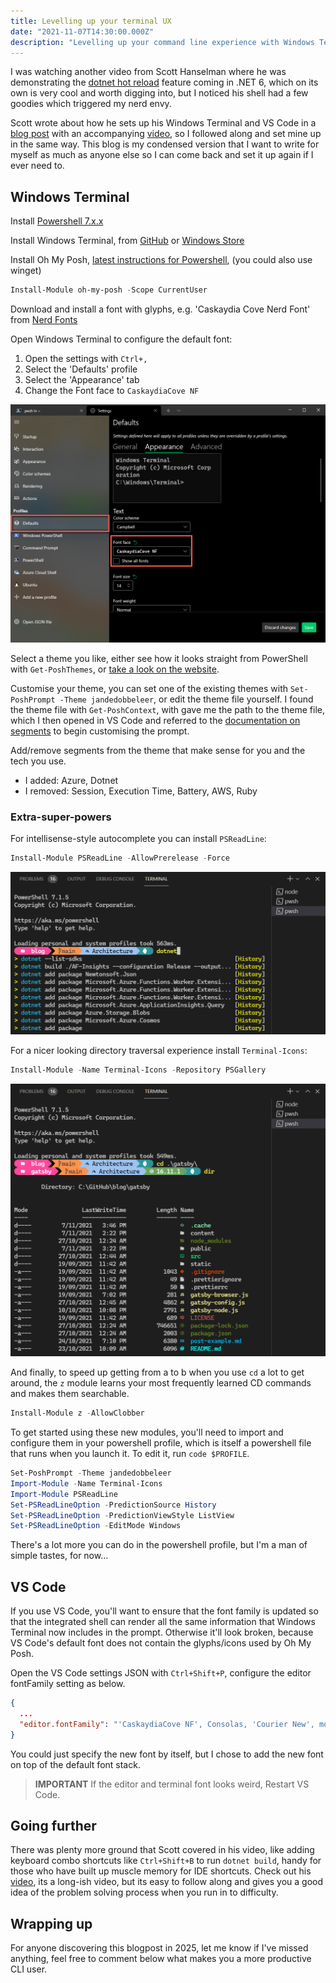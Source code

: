 ```yaml
---
title: Levelling up your terminal UX
date: "2021-11-07T14:30:00.000Z"
description: "Levelling up your command line experience with Windows Terminal, Powershell, and some handy modules."
---
```


I was watching another video from Scott Hanselman where he was demonstrating the [dotnet hot reload](https://youtu.be/4S3vPzawnoQ) feature coming in .NET 6, which on its own is very cool and worth digging into, but I noticed his shell had a few goodies which triggered my nerd envy.

Scott wrote about how he sets up his Windows Terminal and VS Code in a [blog post](https://www.hanselman.com/blog/my-ultimate-powershell-prompt-with-oh-my-posh-and-the-windows-terminal) with an accompanying [video](https://www.youtube.com/watch?v=VT2L1SXFq9U), so I followed along and set mine up in the same way. This blog is my condensed version that I want to write for myself as much as anyone else so I can come back and set it up again if I ever need to.

## Windows Terminal

Install [Powershell 7.x.x](https://docs.microsoft.com/en-us/powershell/scripting/overview)

Install Windows Terminal, from [GitHub](https://github.com/microsoft/terminal/releases) or [Windows Store](https://www.microsoft.com/en-us/p/windows-terminal/9n0dx20hk701?activetab=pivot:overviewtab)

Install Oh My Posh, [latest instructions for Powershell](https://ohmyposh.dev/docs/pwsh), (you could also use winget)

```powershell
Install-Module oh-my-posh -Scope CurrentUser
```

Download and install a font with glyphs, e.g. 'Caskaydia Cove Nerd Font' from [Nerd Fonts](https://www.nerdfonts.com/font-downloads)

Open Windows Terminal to configure the default font:

1. Open the settings with `Ctrl+,`
2. Select the 'Defaults' profile
3. Select the 'Appearance' tab
4. Change the Font face to `CaskaydiaCove NF`

![Powershell Settings - Font Face](./pwsh-settings.png)

Select a theme you like, either see how it looks straight from PowerShell with `Get-PoshThemes`, or [take a look on the website](https://ohmyposh.dev/docs/themes).

Customise your theme, you can set one of the existing themes with `Set-PoshPrompt -Theme jandedobbeleer`, or edit the theme file yourself. I found the theme file with `Get-PoshContext`, with gave me the path to the theme file, which I then opened in VS Code and referred to the [documentation on segments](https://ohmyposh.dev/docs/) to begin customising the prompt.

Add/remove segments from the theme that make sense for you and the tech you use.

- I added: Azure, Dotnet
- I removed: Session, Execution Time, Battery, AWS, Ruby

### Extra-super-powers

For intellisense-style autocomplete you can install `PSReadLine`:

```powershell
Install-Module PSReadLine -AllowPrerelease -Force
```

![Powershell Autocomplete](./pwsh-history.png)

For a nicer looking directory traversal experience install `Terminal-Icons`:

```powershell
Install-Module -Name Terminal-Icons -Repository PSGallery
```

![Powershell Autocomplete](./pwsh-dir.png)

And finally, to speed up getting from a to b when you use `cd` a lot to get around, the `z` module learns your most frequently learned CD commands and makes them searchable.

```powershell
Install-Module z -AllowClobber
```

To get started using these new modules, you'll need to import and configure them in your powershell profile, which is itself a powershell file that runs when you launch it. To edit it, run `code $PROFILE`.

```powershell
Set-PoshPrompt -Theme jandedobbeleer
Import-Module -Name Terminal-Icons
Import-Module PSReadLine
Set-PSReadLineOption -PredictionSource History
Set-PSReadLineOption -PredictionViewStyle ListView
Set-PSReadLineOption -EditMode Windows
```

There's a lot more you can do in the powershell profile, but I'm a man of simple tastes, for now...

## VS Code

If you use VS Code, you'll want to ensure that the font family is updated so that the integrated shell can render all the same information that Windows Terminal now includes in the prompt. Otherwise it'll look broken, because VS Code's default font does not contain the glyphs/icons used by Oh My Posh.

Open the VS Code settings JSON with `Ctrl+Shift+P`, configure the editor fontFamily setting as below.

```json
{
  ...
  "editor.fontFamily": "'CaskaydiaCove NF', Consolas, 'Courier New', monospace"
}
```

You could just specify the new font by itself, but I chose to add the new font on top of the default font stack.

> **IMPORTANT** If the editor and terminal font looks weird, Restart VS Code.

## Going further

There was plenty more ground that Scott covered in his video, like adding keyboard combo shortcuts like `Ctrl+Shift+B` to run `dotnet build`, handy for those who have built up muscle memory for IDE shortcuts. Check out his [video](https://www.youtube.com/watch?v=VT2L1SXFq9U), its a long-ish video, but its easy to follow along and gives you a good idea of the problem solving process when you run in to difficulty.

## Wrapping up

For anyone discovering this blogpost in 2025, let me know if I've missed anything, feel free to comment below what makes you a more productive CLI user.
